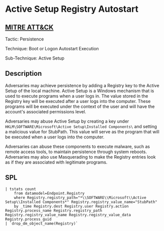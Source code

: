# Active Setup Registry Autostart

## [MITRE ATT&CK](https://attack.mitre.org/techniques/T1547/014/)
Tactic: Persistence

Technique: Boot or Logon Autostart Execution

Sub-Technique: Active Setup

## Description
Adversaries may achieve persistence by adding a Registry key to the Active Setup of the local machine. Active Setup is a Windows mechanism that is used to execute programs when a user logs in. The value stored in the Registry key will be executed after a user logs into the computer. These programs will be executed under the context of the user and will have the account's associated permissions level.

Adversaries may abuse Active Setup by creating a key under `HKLM\SOFTWARE\Microsoft\Active Setup\Installed Components\` and setting a malicious value for StubPath. This value will serve as the program that will be executed when a user logs into the computer.

Adversaries can abuse these components to execute malware, such as remote access tools, to maintain persistence through system reboots. Adversaries may also use Masquerading to make the Registry entries look as if they are associated with legitimate programs.

## SPL
```spl
| tstats count 
    from datamodel=Endpoint.Registry 
    where Registry.registry_path="*\\SOFTWARE\\Microsoft\\Active Setup\\Installed Components*" Registry.registry_value_name="StubPath" 
    by _time Registry.dest Registry.user Registry.action Registry.process_name Registry.registry_path Registry.registry_value_name Registry.registry_value_data Registry.process_guid 
| `drop_dm_object_name(Registry)`
```